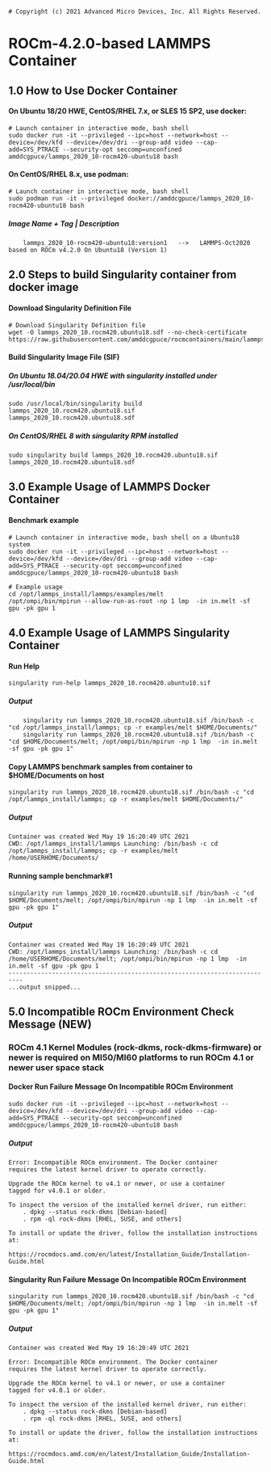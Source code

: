 ```
# Copyright (c) 2021 Advanced Micro Devices, Inc. All Rights Reserved.
```
# ROCm-4.2.0-based LAMMPS Container

## 1.0 How to Use Docker Container
#### On Ubuntu 18/20 HWE, CentOS/RHEL 7.x, or SLES 15 SP2, use docker:
```
# Launch container in interactive mode, bash shell
sudo docker run -it --privileged --ipc=host --network=host --device=/dev/kfd --device=/dev/dri --group-add video --cap-add=SYS_PTRACE --security-opt seccomp=unconfined amddcgpuce/lammps_2020_10-rocm420-ubuntu18 bash
```
#### On CentOS/RHEL 8.x, use podman:
```
# Launch container in interactive mode, bash shell
sudo podman run -it --privileged docker://amddcgpuce/lammps_2020_10-rocm420-ubuntu18 bash
```
##### Image Name + Tag | Description
```
    lammps_2020_10-rocm420-ubuntu18:version1   -->   LAMMPS-Oct2020 based on ROCm v4.2.0 On Ubuntu18 (Version 1)
```

## 2.0 Steps to build Singularity container from docker image
#### Download Singularity Definition File
```
# Download Singularity Definition file
wget -O lammps_2020_10.rocm420.ubuntu18.sdf --no-check-certificate https://raw.githubusercontent.com/amddcgpuce/rocmcontainers/main/lammps/rocm420/ubuntu18/lammps_2020_10.rocm420.ubuntu18.sdf
```
#### Build Singularity Image File (SIF)
##### On Ubuntu 18.04/20.04 HWE with singularity installed under /usr/local/bin
```
sudo /usr/local/bin/singularity build lammps_2020_10.rocm420.ubuntu18.sif lammps_2020_10.rocm420.ubuntu18.sdf
```
##### On CentOS/RHEL 8 with singularity RPM installed
```
sudo singularity build lammps_2020_10.rocm420.ubuntu18.sif lammps_2020_10.rocm420.ubuntu18.sdf
```

## 3.0 Example Usage of LAMMPS Docker Container
#### Benchmark example
```
# Launch container in interactive mode, bash shell on a Ubuntu18 system
sudo docker run -it --privileged --ipc=host --network=host --device=/dev/kfd --device=/dev/dri --group-add video --cap-add=SYS_PTRACE --security-opt seccomp=unconfined amddcgpuce/lammps_2020_10-rocm420-ubuntu18 bash

# Example usage
cd /opt/lammps_install/lammps/examples/melt
/opt/ompi/bin/mpirun --allow-run-as-root -np 1 lmp  -in in.melt -sf gpu -pk gpu 1
```

## 4.0 Example Usage of LAMMPS Singularity Container
#### Run Help
```
singularity run-help lammps_2020_10.rocm420.ubuntu18.sif
```
##### Output
```
    singularity run lammps_2020_10.rocm420.ubuntu18.sif /bin/bash -c "cd /opt/lammps_install/lammps; cp -r examples/melt $HOME/Documents/"
    singularity run lammps_2020_10.rocm420.ubuntu18.sif /bin/bash -c "cd $HOME/Documents/melt; /opt/ompi/bin/mpirun -np 1 lmp  -in in.melt -sf gpu -pk gpu 1"
```
#### Copy LAMMPS benchmark samples from container to $HOME/Documents on host
```
singularity run lammps_2020_10.rocm420.ubuntu18.sif /bin/bash -c "cd /opt/lammps_install/lammps; cp -r examples/melt $HOME/Documents/"
```
##### Output
```
Container was created Wed May 19 16:20:49 UTC 2021
CWD: /opt/lammps_install/lammps Launching: /bin/bash -c cd /opt/lammps_install/lammps; cp -r examples/melt /home/USERHOME/Documents/
```
#### Running sample benchmark#1
```
singularity run lammps_2020_10.rocm420.ubuntu18.sif /bin/bash -c "cd $HOME/Documents/melt; /opt/ompi/bin/mpirun -np 1 lmp  -in in.melt -sf gpu -pk gpu 1"
```
##### Output
```
Container was created Wed May 19 16:20:49 UTC 2021
CWD: /opt/lammps_install/lammps Launching: /bin/bash -c cd /home/USERHOME/Documents/melt; /opt/ompi/bin/mpirun -np 1 lmp  -in in.melt -sf gpu -pk gpu 1
--------------------------------------------------------------------------
...output snipped...
```

## 5.0 Incompatible ROCm Environment Check Message (NEW)
### ROCm 4.1 Kernel Modules (rock-dkms, rock-dkms-firmware) or newer is required on MI50/MI60 platforms to run ROCm 4.1 or newer user space stack 

#### Docker Run Failure Message On Incompatible ROCm Environment
```
sudo docker run -it --privileged --ipc=host --network=host --device=/dev/kfd --device=/dev/dri --group-add video --cap-add=SYS_PTRACE --security-opt seccomp=unconfined amddcgpuce/lammps_2020_10-rocm420-ubuntu18 bash
```
##### Output
```
Error: Incompatible ROCm environment. The Docker container
requires the latest kernel driver to operate correctly.

Upgrade the ROCm kernel to v4.1 or newer, or use a container
tagged for v4.0.1 or older.

To inspect the version of the installed kernel driver, run either:
    . dpkg --status rock-dkms [Debian-based]
    . rpm -ql rock-dkms [RHEL, SUSE, and others]

To install or update the driver, follow the installation instructions at:
    https://rocmdocs.amd.com/en/latest/Installation_Guide/Installation-Guide.html
```

#### Singularity Run Failure Message On Incompatible ROCm Environment
```
singularity run lammps_2020_10.rocm420.ubuntu18.sif /bin/bash -c "cd $HOME/Documents/melt; /opt/ompi/bin/mpirun -np 1 lmp  -in in.melt -sf gpu -pk gpu 1"
```
##### Output
```
Container was created Wed May 19 16:20:49 UTC 2021

Error: Incompatible ROCm environment. The Docker container 
requires the latest kernel driver to operate correctly.

Upgrade the ROCm kernel to v4.1 or newer, or use a container 
tagged for v4.0.1 or older.

To inspect the version of the installed kernel driver, run either:
    . dpkg --status rock-dkms [Debian-based]
    . rpm -ql rock-dkms [RHEL, SUSE, and others]

To install or update the driver, follow the installation instructions at:
    https://rocmdocs.amd.com/en/latest/Installation_Guide/Installation-Guide.html
```
